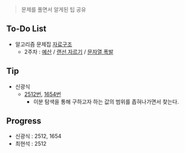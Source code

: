 ﻿> 문제를 풀면서 알게된 팁 공유

## To-Do List
- 알고리즘 문제집 [자료구조](https://www.acmicpc.net/workbook/view/1442)
    - 2주차 : [예산](https://www.acmicpc.net/problem/2512) / 
    [랜선 자르기](https://www.acmicpc.net/problem/1654) / 
    [문자열 폭발](https://www.acmicpc.net/problem/9935)

## Tip
- 신광식
    - [2512번](https://github.com/mel1015/algorithm-study/blob/2512/Winter_Vacation/week_2/2512_mel1015.cpp), 
    [1654번](https://github.com/mel1015/algorithm-study/blob/1654/Winter_Vacation/week_2/1654_mel1015.cpp)
        - 이분 탐색을 통해 구하고자 하는 값의 범위를 좁혀나가면서 찾는다.
## Progress
- 신광식 : 2512, 1654
- 최현석 : 2512